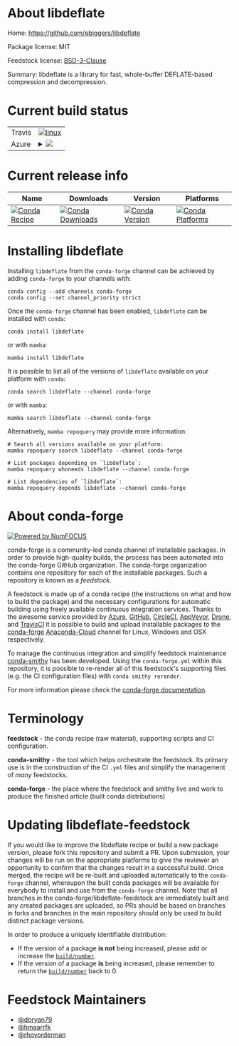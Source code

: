About libdeflate
================

Home: https://github.com/ebiggers/libdeflate

Package license: MIT

Feedstock license: [BSD-3-Clause](https://github.com/conda-forge/libdeflate-feedstock/blob/main/LICENSE.txt)

Summary: libdeflate is a library for fast, whole-buffer DEFLATE-based compression and decompression.

Current build status
====================


<table><tr>
    <td>Travis</td>
    <td>
      <a href="https://app.travis-ci.com/conda-forge/libdeflate-feedstock">
        <img alt="linux" src="https://img.shields.io/travis/com/conda-forge/libdeflate-feedstock/main.svg?label=Linux">
      </a>
    </td>
  </tr>
    
  <tr>
    <td>Azure</td>
    <td>
      <details>
        <summary>
          <a href="https://dev.azure.com/conda-forge/feedstock-builds/_build/latest?definitionId=7560&branchName=main">
            <img src="https://dev.azure.com/conda-forge/feedstock-builds/_apis/build/status/libdeflate-feedstock?branchName=main">
          </a>
        </summary>
        <table>
          <thead><tr><th>Variant</th><th>Status</th></tr></thead>
          <tbody><tr>
              <td>linux_64</td>
              <td>
                <a href="https://dev.azure.com/conda-forge/feedstock-builds/_build/latest?definitionId=7560&branchName=main">
                  <img src="https://dev.azure.com/conda-forge/feedstock-builds/_apis/build/status/libdeflate-feedstock?branchName=main&jobName=linux&configuration=linux%20linux_64_" alt="variant">
                </a>
              </td>
            </tr><tr>
              <td>linux_aarch64</td>
              <td>
                <a href="https://dev.azure.com/conda-forge/feedstock-builds/_build/latest?definitionId=7560&branchName=main">
                  <img src="https://dev.azure.com/conda-forge/feedstock-builds/_apis/build/status/libdeflate-feedstock?branchName=main&jobName=linux&configuration=linux%20linux_aarch64_" alt="variant">
                </a>
              </td>
            </tr><tr>
              <td>linux_ppc64le</td>
              <td>
                <a href="https://dev.azure.com/conda-forge/feedstock-builds/_build/latest?definitionId=7560&branchName=main">
                  <img src="https://dev.azure.com/conda-forge/feedstock-builds/_apis/build/status/libdeflate-feedstock?branchName=main&jobName=linux&configuration=linux%20linux_ppc64le_" alt="variant">
                </a>
              </td>
            </tr><tr>
              <td>osx_64</td>
              <td>
                <a href="https://dev.azure.com/conda-forge/feedstock-builds/_build/latest?definitionId=7560&branchName=main">
                  <img src="https://dev.azure.com/conda-forge/feedstock-builds/_apis/build/status/libdeflate-feedstock?branchName=main&jobName=osx&configuration=osx%20osx_64_" alt="variant">
                </a>
              </td>
            </tr><tr>
              <td>osx_arm64</td>
              <td>
                <a href="https://dev.azure.com/conda-forge/feedstock-builds/_build/latest?definitionId=7560&branchName=main">
                  <img src="https://dev.azure.com/conda-forge/feedstock-builds/_apis/build/status/libdeflate-feedstock?branchName=main&jobName=osx&configuration=osx%20osx_arm64_" alt="variant">
                </a>
              </td>
            </tr><tr>
              <td>win_64</td>
              <td>
                <a href="https://dev.azure.com/conda-forge/feedstock-builds/_build/latest?definitionId=7560&branchName=main">
                  <img src="https://dev.azure.com/conda-forge/feedstock-builds/_apis/build/status/libdeflate-feedstock?branchName=main&jobName=win&configuration=win%20win_64_" alt="variant">
                </a>
              </td>
            </tr>
          </tbody>
        </table>
      </details>
    </td>
  </tr>
</table>

Current release info
====================

| Name | Downloads | Version | Platforms |
| --- | --- | --- | --- |
| [![Conda Recipe](https://img.shields.io/badge/recipe-libdeflate-green.svg)](https://anaconda.org/conda-forge/libdeflate) | [![Conda Downloads](https://img.shields.io/conda/dn/conda-forge/libdeflate.svg)](https://anaconda.org/conda-forge/libdeflate) | [![Conda Version](https://img.shields.io/conda/vn/conda-forge/libdeflate.svg)](https://anaconda.org/conda-forge/libdeflate) | [![Conda Platforms](https://img.shields.io/conda/pn/conda-forge/libdeflate.svg)](https://anaconda.org/conda-forge/libdeflate) |

Installing libdeflate
=====================

Installing `libdeflate` from the `conda-forge` channel can be achieved by adding `conda-forge` to your channels with:

```
conda config --add channels conda-forge
conda config --set channel_priority strict
```

Once the `conda-forge` channel has been enabled, `libdeflate` can be installed with `conda`:

```
conda install libdeflate
```

or with `mamba`:

```
mamba install libdeflate
```

It is possible to list all of the versions of `libdeflate` available on your platform with `conda`:

```
conda search libdeflate --channel conda-forge
```

or with `mamba`:

```
mamba search libdeflate --channel conda-forge
```

Alternatively, `mamba repoquery` may provide more information:

```
# Search all versions available on your platform:
mamba repoquery search libdeflate --channel conda-forge

# List packages depending on `libdeflate`:
mamba repoquery whoneeds libdeflate --channel conda-forge

# List dependencies of `libdeflate`:
mamba repoquery depends libdeflate --channel conda-forge
```


About conda-forge
=================

[![Powered by
NumFOCUS](https://img.shields.io/badge/powered%20by-NumFOCUS-orange.svg?style=flat&colorA=E1523D&colorB=007D8A)](https://numfocus.org)

conda-forge is a community-led conda channel of installable packages.
In order to provide high-quality builds, the process has been automated into the
conda-forge GitHub organization. The conda-forge organization contains one repository
for each of the installable packages. Such a repository is known as a *feedstock*.

A feedstock is made up of a conda recipe (the instructions on what and how to build
the package) and the necessary configurations for automatic building using freely
available continuous integration services. Thanks to the awesome service provided by
[Azure](https://azure.microsoft.com/en-us/services/devops/), [GitHub](https://github.com/),
[CircleCI](https://circleci.com/), [AppVeyor](https://www.appveyor.com/),
[Drone](https://cloud.drone.io/welcome), and [TravisCI](https://travis-ci.com/)
it is possible to build and upload installable packages to the
[conda-forge](https://anaconda.org/conda-forge) [Anaconda-Cloud](https://anaconda.org/)
channel for Linux, Windows and OSX respectively.

To manage the continuous integration and simplify feedstock maintenance
[conda-smithy](https://github.com/conda-forge/conda-smithy) has been developed.
Using the ``conda-forge.yml`` within this repository, it is possible to re-render all of
this feedstock's supporting files (e.g. the CI configuration files) with ``conda smithy rerender``.

For more information please check the [conda-forge documentation](https://conda-forge.org/docs/).

Terminology
===========

**feedstock** - the conda recipe (raw material), supporting scripts and CI configuration.

**conda-smithy** - the tool which helps orchestrate the feedstock.
                   Its primary use is in the construction of the CI ``.yml`` files
                   and simplify the management of *many* feedstocks.

**conda-forge** - the place where the feedstock and smithy live and work to
                  produce the finished article (built conda distributions)


Updating libdeflate-feedstock
=============================

If you would like to improve the libdeflate recipe or build a new
package version, please fork this repository and submit a PR. Upon submission,
your changes will be run on the appropriate platforms to give the reviewer an
opportunity to confirm that the changes result in a successful build. Once
merged, the recipe will be re-built and uploaded automatically to the
`conda-forge` channel, whereupon the built conda packages will be available for
everybody to install and use from the `conda-forge` channel.
Note that all branches in the conda-forge/libdeflate-feedstock are
immediately built and any created packages are uploaded, so PRs should be based
on branches in forks and branches in the main repository should only be used to
build distinct package versions.

In order to produce a uniquely identifiable distribution:
 * If the version of a package **is not** being increased, please add or increase
   the [``build/number``](https://docs.conda.io/projects/conda-build/en/latest/resources/define-metadata.html#build-number-and-string).
 * If the version of a package **is** being increased, please remember to return
   the [``build/number``](https://docs.conda.io/projects/conda-build/en/latest/resources/define-metadata.html#build-number-and-string)
   back to 0.

Feedstock Maintainers
=====================

* [@dpryan79](https://github.com/dpryan79/)
* [@hmaarrfk](https://github.com/hmaarrfk/)
* [@rhpvorderman](https://github.com/rhpvorderman/)

